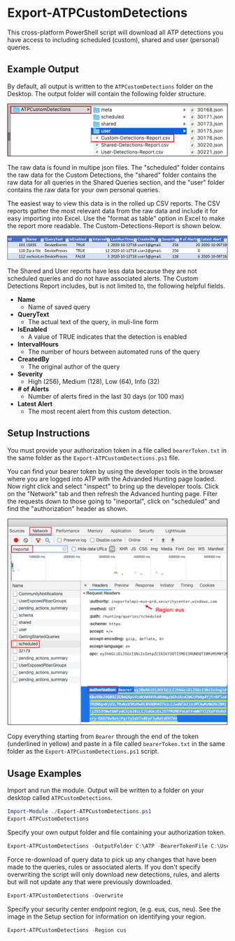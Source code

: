 # Export-ATPCustomDetections
This cross-platform PowerShell script will download all ATP detections you have access to including scheduled (custom), shared and user (personal) queries.

## Example Output

By default, all output is written to the `ATPCustomDetections` folder on the Desktop. The output folder will contain the following folder structure.

![Output Folder Structure](images/outputFolder.png "Output Folder Structure")

The raw data is found in multipe json files. The "scheduled" folder contains the raw data for the Custom Detections, the "shared" folder contains the raw data for all queries in the Shared Queries section, and the "user" folder contains the raw data for your own personal queries.

The easiest way to view this data is in the rolled up CSV reports. The CSV reports gather the most relevant data from the raw data and include it for easy importing into Excel. Use the "format as table" option in Excel to make the report more readable. The Custom-Detections-Report is shown below.

![Custom Detections Report](images/custom-detections-report.png "Custom Detections Report")

The Shared and User reports have less data because they are not scheduled queries and do not have associated alerts. The Custom Detections Report includes, but is not limited to, the following helpful fields.

* **Name**
  * Name of saved query
* **QueryText**
  * The actual text of the query, in muli-line form
* **IsEnabled**
  * A value of TRUE indicates that the detection is enabled
* **IntervalHours**
  * The number of hours between automated runs of the query
* **CreatedBy**
  * The original author of the query
* **Severity**
  * High (256), Medium (128), Low (64), Info (32)
* **# of Alerts**
  * Number of alerts fired in the last 30 days (or 100 max)
* **Latest Alert**
  * The most recent alert from this custom detection.

## Setup Instructions

You must provide your authorization token in a file called `bearerToken.txt` in the same folder as the `Export-ATPCustomDetections.ps1` file.

You can find your bearer token by using the developer tools in the browser where you are logged into ATP with the Advanded Hunting page loaded. Now right click and select "inspect" to bring up the developer tools. Click on the "Network" tab and then refresh the Advanced hunting page. Filter the requests down to those going to "ineportal", click on "scheduled" and find the "authorization" header as shown.

![Copy Bearer Token](images/bearerToken.png "Copy Bearer Token")

Copy everything starting from `Bearer` through the end of the token (underlined in yellow) and paste in a file called `bearerToken.txt` in the same folder as the `Export-ATPCustomDetections.ps1` script.

## Usage Examples

Import and run the module. Output will be written to a folder on your desktop called `ATPCustomDetections`.

```powershell
Import-Module ./Export-ATPCustomDetections.ps1
Export-ATPCustomDetections
```

Specify your own output folder and file containing your authorization token.

```powershell
Export-ATPCustomDetections -OutputFolder C:\ATP -BearerTokenFile C:\Users\art\myToken.txt
```

Force re-download of query data to pick up any changes that have been made to the queries, rules or associated alerts. If you don't specify overwriting the script will only download new detections, rules, and alerts but will not update any that were previously downloaded.

```powershell
Export-ATPCustomDetections -Overwrite
```

Specify your security center endpoint region, (e.g. eus, cus, neu). See the image in the Setup section for information on identifying your region.

```powershell
Export-ATPCustomDetections -Region cus
```
